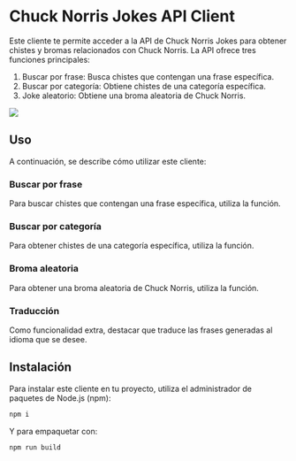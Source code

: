 # Chuck Norris Jokes API Client

Este cliente te permite acceder a la API de Chuck Norris Jokes para obtener chistes y bromas relacionados con Chuck Norris. La API ofrece tres funciones principales:

1. Buscar por frase: Busca chistes que contengan una frase específica.
2. Buscar por categoría: Obtiene chistes de una categoría específica.
3. Joke aleatorio: Obtiene una broma aleatoria de Chuck Norris.

<img src="https://api.chucknorris.io/img/chucknorris_logo_coloured_small@2x.png">

## Uso

A continuación, se describe cómo utilizar este cliente:

### Buscar por frase

Para buscar chistes que contengan una frase específica, utiliza la función.
### Buscar por categoría

Para obtener chistes de una categoría específica, utiliza la función.

### Broma aleatoria

Para obtener una broma aleatoria de Chuck Norris, utiliza la función.

### Traducción

Como funcionalidad extra, destacar que traduce las frases generadas al idioma que se desee.

## Instalación

Para instalar este cliente en tu proyecto, utiliza el administrador de paquetes de Node.js (npm):

```bash
npm i
```

Y para empaquetar con:

```bash
npm run build
```
